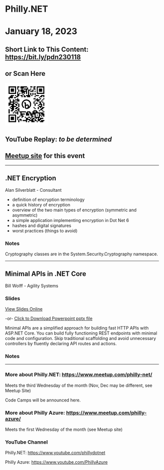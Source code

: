 # Philly.NET
# January 18, 2023

## Short Link to This Content: https://bit.ly/pdn230118
## or Scan Here
<img src="images/bit.ly_pdn230118.png" alt="alt text" title="image Title" width="140"/>

## YouTube Replay: *to be determined*

## [Meetup site](https://www.meetup.com/philly-net/events/290824709/) for this event

***

## .NET Encryption
Alan Silverblatt - Consultant

- definition of encryption terminology
- a quick history of encryption
- overview of the two main types of encryption (symmetric and asymmetric)
- a simple application implementing encryption in Dot Net 6
- hashes and digital signatures
- worst practices (things to avoid)

### Notes
Cryptography classes are in the System.Security.Cryptography namespace.

***

## Minimal APIs in .NET Core
Bill Wolff - Agility Systems

### Slides

[View Slides Online](https://1drv.ms/p/s!AnWWJr_PqAvkiGBXvrItkHKzKYV2?e=hGJDgN)

-or- [Click to Download Powerpoint pptx file](files/MinimalAPI-BillWolff.pptx)

Minimal APIs are a simplified approach for building fast HTTP APIs with ASP.NET Core. You can build fully functioning REST endpoints with minimal code and configuration. Skip traditional scaffolding and avoid unnecessary controllers by fluently declaring API routes and actions.

### Notes

***

### More about Philly.NET: https://www.meetup.com/philly-net/
Meets the third Wednesday of the month (Nov, Dec may be different, see Meetup Site)

Code Camps will be announced here.

### More about Philly Azure: https://www.meetup.com/philly-azure/
Meets the first Wednesday of the month (see Meetup site)

### YouTube Channel
Philly.NET: https://www.youtube.com/phillydotnet

Philly Azure: https://www.youtube.com/PhillyAzure